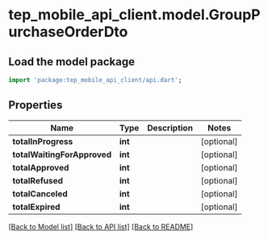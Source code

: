 # tep_mobile_api_client.model.GroupPurchaseOrderDto

## Load the model package
```dart
import 'package:tep_mobile_api_client/api.dart';
```

## Properties
Name | Type | Description | Notes
------------ | ------------- | ------------- | -------------
**totalInProgress** | **int** |  | [optional] 
**totalWaitingForApproved** | **int** |  | [optional] 
**totalApproved** | **int** |  | [optional] 
**totalRefused** | **int** |  | [optional] 
**totalCanceled** | **int** |  | [optional] 
**totalExpired** | **int** |  | [optional] 

[[Back to Model list]](../README.md#documentation-for-models) [[Back to API list]](../README.md#documentation-for-api-endpoints) [[Back to README]](../README.md)


